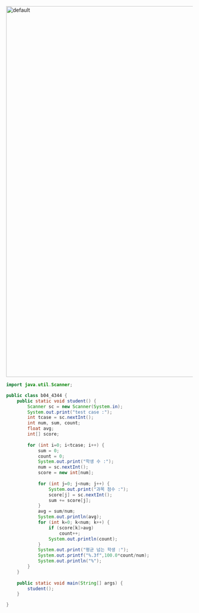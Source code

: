 <img width="1000" alt="default" src="https://user-images.githubusercontent.com/29402714/43265292-4ccf6a58-9123-11e8-9b54-da8cf97e8c20.png">

```java
import java.util.Scanner;

public class b04_4344 {
	public static void student() {
		Scanner sc = new Scanner(System.in);
		System.out.print("test case :");
		int tcase = sc.nextInt();
		int num, sum, count;
		float avg;
		int[] score;
		
		for (int i=0; i<tcase; i++) {
			sum = 0;
			count = 0;
			System.out.print("학생 수 :");
			num = sc.nextInt();
			score = new int[num];
			
			for (int j=0; j<num; j++) {
				System.out.print("과목 점수 :");
				score[j] = sc.nextInt();
				sum += score[j];
			}
			avg = sum/num;
			System.out.println(avg);
			for (int k=0; k<num; k++) {
				if (score[k]>avg)
					count++;
				System.out.println(count);
			}
			System.out.print("평균 넘는 학생 :");
			System.out.printf("%.3f",100.0*count/num);
			System.out.println("%");
		}
	}
	
	public static void main(String[] args) {
		student();
	}

}

```
